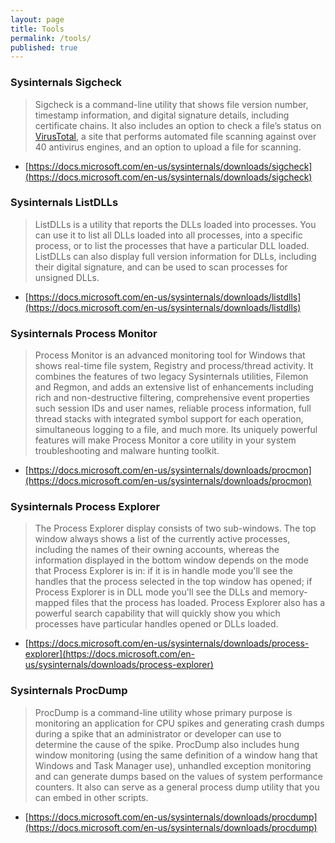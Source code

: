 ```yaml
---
layout: page
title: Tools
permalink: /tools/
published: true
---
```


### Sysinternals Sigcheck
> Sigcheck is a command-line utility that shows file version number, timestamp information, and digital signature details, including certificate chains. It also includes an option to check a file’s status on [VirusTotal](https://www.virustotal.com), a site that performs automated file scanning against over 40 antivirus engines, and an option to upload a file for scanning.

* [https://docs.microsoft.com/en-us/sysinternals/downloads/sigcheck](https://docs.microsoft.com/en-us/sysinternals/downloads/sigcheck)

### Sysinternals ListDLLs
> ListDLLs is a utility that reports the DLLs loaded into processes. You can use it to list all DLLs loaded into all processes, into a specific process, or to list the processes that have a particular DLL loaded. ListDLLs can also display full version information for DLLs, including their digital signature, and can be used to scan processes for unsigned DLLs.

* [https://docs.microsoft.com/en-us/sysinternals/downloads/listdlls](https://docs.microsoft.com/en-us/sysinternals/downloads/listdlls)

### Sysinternals Process Monitor
> Process Monitor is an advanced monitoring tool for Windows that shows real-time file system, Registry and process/thread activity. It combines the features of two legacy Sysinternals utilities, Filemon and Regmon, and adds an extensive list of enhancements including rich and non-destructive filtering, comprehensive event properties such session IDs and user names, reliable process information, full thread stacks with integrated symbol support for each operation, simultaneous logging to a file, and much more. Its uniquely powerful features will make Process Monitor a core utility in your system troubleshooting and malware hunting toolkit.

* [https://docs.microsoft.com/en-us/sysinternals/downloads/procmon](https://docs.microsoft.com/en-us/sysinternals/downloads/procmon)

### Sysinternals Process Explorer
> The Process Explorer display consists of two sub-windows. The top window always shows a list of the currently active processes, including the names of their owning accounts, whereas the information displayed in the bottom window depends on the mode that Process Explorer is in: if it is in handle mode you'll see the handles that the process selected in the top window has opened; if Process Explorer is in DLL mode you'll see the DLLs and memory-mapped files that the process has loaded. Process Explorer also has a powerful search capability that will quickly show you which processes have particular handles opened or DLLs loaded.

* [https://docs.microsoft.com/en-us/sysinternals/downloads/process-explorer](https://docs.microsoft.com/en-us/sysinternals/downloads/process-explorer)

### Sysinternals ProcDump
> ProcDump is a command-line utility whose primary purpose is monitoring an application for CPU spikes and generating crash dumps during a spike that an administrator or developer can use to determine the cause of the spike. ProcDump also includes hung window monitoring (using the same definition of a window hang that Windows and Task Manager use), unhandled exception monitoring and can generate dumps based on the values of system performance counters. It also can serve as a general process dump utility that you can embed in other scripts.

* [https://docs.microsoft.com/en-us/sysinternals/downloads/procdump](https://docs.microsoft.com/en-us/sysinternals/downloads/procdump)
